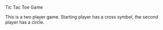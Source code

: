 Tic Tac Toe Game

This is a two player game. Starting player has a cross symbol, the second player has a circle.